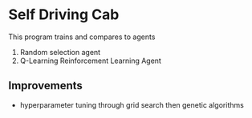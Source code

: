 # Self Driving Cab

This program trains and compares to agents
 1. Random selection agent
 2. Q-Learning Reinforcement Learning Agent

## Improvements
 - hyperparameter tuning through grid search then genetic algorithms


